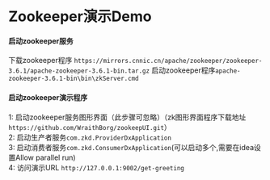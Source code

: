 # Zookeeper演示Demo
#### 启动zookeeper服务
下载zookeeper程序 `https://mirrors.cnnic.cn/apache/zookeeper/zookeeper-3.6.1/apache-zookeeper-3.6.1-bin.tar.gz` 
启动zookeeper程序`apache-zookeeper-3.6.1-bin\bin\zkServer.cmd`   

#### 启动zookeeper演示程序
1: 启动zookeeper服务图形界面（此步骤可忽略）（zk图形界面程序下载地址`https://github.com/WraithBorg/zookeepUI.git`）   
2: 启动生产者服务`com.zkd.ProviderDxApplication`   
3: 启动消费者服务`com.zkd.ConsumerDxApplication`(可以启动多个,需要在idea设置Allow parallel run)   
4: 访问演示URL `http://127.0.0.1:9002/get-greeting`   
